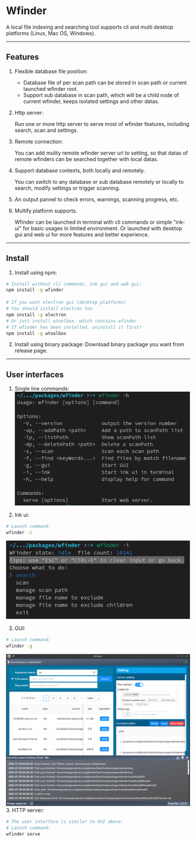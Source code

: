 # Wfinder
A local file indexing and searching tool supports cli and multi desktop platforms (Linux, Mac OS, Windows).

---

## Features
1. Flexible database file position:
    - Database file of per scan path can be stored in scan path or current launched wfinder root.
    - Support sub database in scan path, which will be a child node of current wfinder, keeps isolated settings and other datas.

2. Http server:

    Run one or more http server to serve most of wfinder features, including search, scan and settings.

3. Remote connection:

    You can add mulity remote wfinder server url to setting, so that datas of remote wfinders can be searched together with local datas.

4. Support database contexts, both locally and remotely.

    You can switch to any database or sub database remotely
or locally to search, modify settings or trigger scanning.

5. An output pannel to check errors, warnings, scanning progress, etc.

6. Multify platform supports. 

    Wfinder can be launched in terminal with cli commands or simple "ink-ui" for basic usages in limited  environment. Or launched with desktop gui and web ui for more features and better experience.

---

## Install
1. Install using npm:
```sh
# Install without cli commands, ink gui and web gui:
npm install -g wfinder

# If you want electron gui (desktop platforms)
# You should install electron too.
npm install -g electron
# Or just install wtoolbox, which contains wfinder
# If wfinder has been installed, uninstall it first!
npm install -g wtoolbox
```
2. Install using binary package:
Download binary package you want from release page.

---
## User interfaces
1. Single line commands: 
![image](doc/images/cli.png)

2. Ink ui:
```sh
# Launch command:
wfinder -i
```
![image](doc/images/ink-ui.png)

3. GUI:
```sh
# Launch command:
wfinder -g
```
![image](doc/images/gui.png)
3. HTTP server:
```sh
# The user interface is similar to GUI above.
# Launch command:
wfinder serve
```
